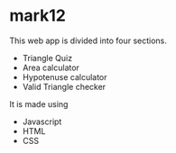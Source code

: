# mark12
This web app is divided into four sections.

- Triangle Quiz
- Area calculator
- Hypotenuse calculator
- Valid Triangle checker

It is made using 
- Javascript
- HTML
- CSS
